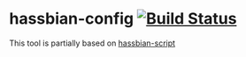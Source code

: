 # hassbian-config [![Build Status](https://travis-ci.org/ludeeus/hassbian-config.svg?branch=master)](https://travis-ci.org/ludeeus/hassbian-config)
This tool is partially based on [hassbian-script](https://github.com/home-assistant/hassbian-scripts) 
